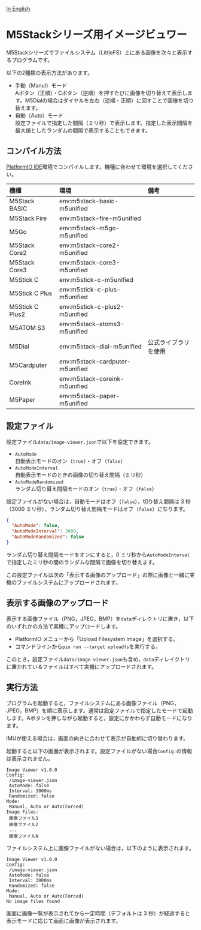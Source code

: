 [In English](README_en_US.md)

# M5Stackシリーズ用イメージビュワー

M5Stackシリーズでファイルシステム（LittleFS）上にある画像を次々と表示するプログラムです。

以下の2種類の表示方法があります。

* 手動（Manul）モード  
  Aボタン（正順）・Cボタン（逆順）を押すたびに画像を切り替えて表示します。M5Dialの場合はダイヤルを左右（逆順・正順）に回すことで画像を切り替えます。
* 自動（Auto）モード  
  設定ファイルで指定した間隔（ミリ秒）で表示します。指定した表示間隔を最大値としたランダムの間隔で表示することもできます。

## コンパイル方法

[PlatformIO IDE](https://platformio.org/platformio-ide)環境でコンパイルします。機種に合わせて環境を選択してください。

| 機種            | 環境                            | 備考                 |
| :-------------- | :-------------------------------| :------------------- |
| M5Stack BASIC   | env:m5stack-basic-m5unified     |                      |
| M5Stack Fire    | env:m5stack-fire-m5unified      |                      |
| M5Go            | env:m5stack-m5go-m5unified      |                      |
| M5Stack Core2   | env:m5stack-core2-m5unified     |                      |
| M5Stack Core3   | env:m5stack-core3-m5unified     |                      |
| M5Stick C       | env:m5stick-c-m5unified         |                      |
| M5Stick C Plus  | env:m5stick-c-plus-m5unified    |                      |
| M5Stick C Plus2 | env:m5stick-c-plus2-m5unified   |                      |
| M5ATOM S3       | env:m5stack-atoms3-m5unified    |                      |
| M5Dial          | env:m5stack-dial-m5unified      | 公式ライブラリを使用 |
| M5Cardputer     | env:m5stack-cardputer-m5unified |                      |
| CoreInk         | env:m5stack-coreink-m5unified   |                      |
| M5Paper         | env:m5stack-paper-m5unified     |                      |

## 設定ファイル

設定ファイル`data/image-viewer.json`で以下を設定できます。

* `AutoMode`  
  自動表示モードのオン（`true`）・オフ（`false`）
* `AutoModeInterval`  
  自動表示モードのときの画像の切り替え間隔（ミリ秒）
* `AutoModeRandomized`  
  ランダム切り替え間隔モードのオン（`true`）・オフ（`false`）

設定ファイルがない場合は，自動モードはオフ（`false`），切り替え間隔は 3 秒（3000 ミリ秒），ランダム切り替え間隔モードはオフ（`false`）になります。

```json
{
  "AutoMode": false,
  "AutoModeInterval": 3000,
  "AutoModeRandomized": false
}
```

ランダム切り替え間隔モードをオンにすると，0 ミリ秒から`AutoModeInterval`で指定したミリ秒の間のランダムな間隔で画像を切り替えます。

この設定ファイルは次の「表示する画像のアップロード」の際に画像と一緒に実機のファイルシステムにアップロードされます。

## 表示する画像のアップロード

表示する画像ファイル（PNG，JPEG，BMP）を`data`ディレクトリに置き，以下のいずれかの方法で実機にアップロードします。

* PlatformIO メニューから「Upload Filesystem Image」を選択する。  
* コマンドラインから`pio run --target uploadfs`を実行する。

このとき，設定ファイル`data/image-viewer.json`も含め，`data`ディレイクトリに置かれているファイルはすべて実機にアップロードされます。

## 実行方法

プログラムを起動すると，ファイルシステムにある画像ファイル（PNG，JPEG，BMP）を順に表示します。通常は設定ファイルで指定したモードで起動します。Aボタンを押しながら起動すると，設定にかかわらず自動モードになります。

IMUが使える場合は，画面の向きに合わせて表示が自動的に切り替わります。

起動すると以下の画面が表示されます。設定ファイルがない場合`Config:`の情報は表示されません。

```text
Image Viewer v1.0.0
Config:
 /image-viewer.json
 AutoMode: false
 Interval: 3000ms
 Randomized: false
Mode:
 Manual, Auto or Auto(Forced)
Image Files:
 画像ファイル1
 画像ファイル2
 ...
 画像ファイルN
```

ファイルシステム上に画像ファイルがない場合は，以下のように表示されます。

```text
Image Viewer v1.0.0
Config:
 /image-viewer.json
 AutoMode: false
 Interval: 3000ms
 Randomized: false
Mode:
 Manual, Auto or Auto(Forced)
No image files found
```

画面に画像一覧が表示されてから一定時間（デフォルトは 3 秒）が経過すると表示モードに応じて画面に画像が表示されます。
